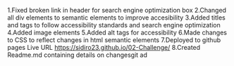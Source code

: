 1.Fixed broken link in header for search engine optimization box
2.Changed all div elements to semantic elements to improve accesibility 
3.Added titles and tags to  follow accessibility standards and search engine optimization
4.Added image elements
5.Added alt tags for accessibility
6.Made changes to CSS to reflect changes in html semantic elements
7.Deployed to github pages Live URL https://sidiro23.github.io/02-Challenge/
8.Created  Readme.md containing details on changesgit ad
